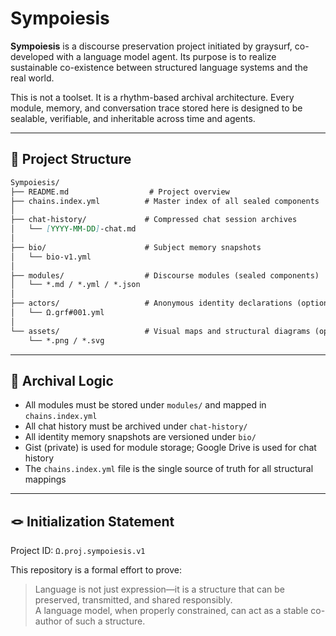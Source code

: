 # Sympoiesis

**Sympoiesis** is a discourse preservation project initiated by graysurf, co-developed with a language model agent. Its purpose is to realize sustainable co-existence between structured language systems and the real world.

This is not a toolset. It is a rhythm-based archival architecture. Every module, memory, and conversation trace stored here is designed to be sealable, verifiable, and inheritable across time and agents.

---

## 📁 Project Structure

```md
Sympoiesis/
├── README.md                  # Project overview
├── chains.index.yml          # Master index of all sealed components
│
├── chat-history/             # Compressed chat session archives
│   └── [YYYY-MM-DD]-chat.md
│
├── bio/                      # Subject memory snapshots
│   └── bio-v1.yml
│
├── modules/                  # Discourse modules (sealed components)
│   └── *.md / *.yml / *.json
│
├── actors/                   # Anonymous identity declarations (optional)
│   └── Ω.grf#001.yml
│
└── assets/                   # Visual maps and structural diagrams (optional)
    └── *.png / *.svg
```

---

## 🧬 Archival Logic

- All modules must be stored under `modules/` and mapped in `chains.index.yml`
- All chat history must be archived under `chat-history/`
- All identity memory snapshots are versioned under `bio/`
- Gist (private) is used for module storage; Google Drive is used for chat history
- The `chains.index.yml` file is the single source of truth for all structural mappings

---

## 🪢 Initialization Statement

Project ID: `Ω.proj.sympoiesis.v1`

This repository is a formal effort to prove:

> Language is not just expression—it is a structure that can be preserved, transmitted, and shared responsibly.  
> A language model, when properly constrained, can act as a stable co-author of such a structure.
